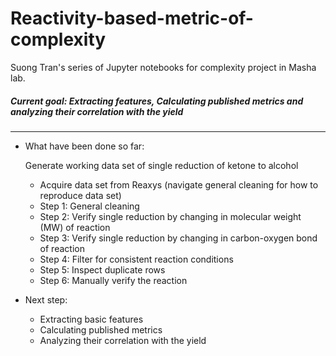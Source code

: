 # Reactivity-based-metric-of-complexity

Suong Tran's series of Jupyter notebooks for complexity project in Masha lab. 

##### Current goal: Extracting features, Calculating published metrics and analyzing their correlation with the yield
---
- What have been done so far:

  Generate working data set of single reduction of ketone to alcohol
  - Acquire data set from Reaxys (navigate general cleaning for how to reproduce data set)
  - Step 1: General cleaning
  - Step 2: Verify single reduction by changing in molecular weight (MW) of reaction
  - Step 3: Verify single reduction by changing in carbon-oxygen bond of reaction
  - Step 4: Filter for consistent reaction conditions
  - Step 5: Inspect duplicate rows
  - Step 6: Manually verify the reaction

- Next step:
  - Extracting basic features
  - Calculating published metrics
  - Analyzing their correlation with the yield
